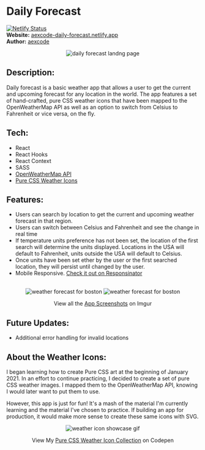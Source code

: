 # Daily Forecast

[![Netlify Status](https://api.netlify.com/api/v1/badges/9e014a15-8366-4d44-9da8-437dc079eb0b/deploy-status)](https://app.netlify.com/sites/aexcode-daily-forecast/deploys) \
**Website:** [aexcode-daily-forecast.netlify.app](https://aexcode-daily-forecast.netlify.app) \
**Author:** [aexcode](https://aexcode.com)

<div align='center'>
  <img src='https://i.imgur.com/zr7ZXII.png' alt='daily forecast landng page' />
</div>

## Description:

Daily forecast is a basic weather app that allows a user to get the current and upcoming forecast for any location in the world. The app features a set of hand-crafted, pure CSS weather icons that have been mapped to the OpenWeatherMap API as well as an option to switch from Celsius to Fahrenheit or vice versa, on the fly.

## Tech:

- React
- React Hooks
- React Context
- SASS
- [OpenWeatherMap API](https://openweathermap.org/api)
- [Pure CSS Weather Icons](https://codepen.io/collection/DKjzqY?cursor=ZD0wJm89MCZwPTEmdj00)

## Features:

- Users can search by location to get the current and upcoming weather forecast in that region.
- Users can switch between Celsius and Fahrenheit and see the change in real time
- If temperature units preference has not been set, the location of the first search will determine the units displayed. Locations in the USA will default to Fahrenheit, units outside the USA will default to Celsius.
- Once units have been set ether by the user or the first searched location, they will persist until changed by the user.
- Mobile Responsive. [Check it out on Responsinator](https://www.responsinator.com/?url=https%3A%2F%2Faexcode-daily-forecast.netlify.app)
<br /><br />
<div align='center'>
  <img src='https://i.imgur.com/xKPJfY0.png' alt='weather forecast for boston' />
  <img src='https://i.imgur.com/S7wEk7F.png' alt='weather forecast for boston' />
  <p>View all the <a href='https://imgur.com/a/k73o0gy' target='_blank'>App Screenshots</a> on Imgur</p>
</div>

## Future Updates:
- Additional error handling for invalid locations

## About the Weather Icons:

I began learning how to create Pure CSS art at the beginning of January 2021. In an effort to continue practicing, I decided to create a set of pure CSS weather images. I mapped them to the OpenWeatherMap API, knowing I would later want to put them to use.

However, this app is just for fun! It's a mash of the material I'm currently learning and the material I've chosen to practice. If building an app for production, it would make more sense to create these same icons with SVG.
<br />

<div align='center'>
  <img src='https://i.imgur.com/oIOMLwr.gif' alt='weather icon showcase gif' />
  <p>View My <a href='https://codepen.io/collection/DKjzqY' target='_blank'>Pure CSS Weather Icon Collection</a> on Codepen</p>
</div>
